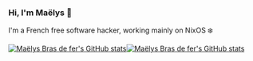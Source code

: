 ### Hi, I'm Maëlys 👋

I'm a French free software hacker, working mainly on NixOS ❄️

[![Maëlys Bras de fer's GitHub stats](
  https://github-readme-stats.vercel.app/api?username=m-bdf&hide_title=true&show_icons=true#gh-light-mode-only
)![Maëlys Bras de fer's GitHub stats](
  https://github-readme-stats.vercel.app/api?username=m-bdf&hide_title=true&show_icons=true&theme=dark#gh-dark-mode-only
)](https://github.com/m-bdf)
